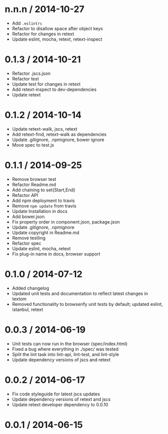 
n.n.n / 2014-10-27
==================

 * Add `.eslintrc`
 * Refactor to disallow space after object keys
 * Refactor for changes in retext
 * Update eslint, mocha, retext, retext-inspect

0.1.3 / 2014-10-21
==================

 * Refactor .jscs.json
 * Refactor test
 * Update test for changes in retext
 * Add retext-inspect to dev-dependencies
 * Update retext

0.1.2 / 2014-10-14
==================

 * Update retext-walk, jscs, retext
 * Add retext-find, retext-walk as dependencies
 * Update .gitignore, .npmignore, bower ignore
 * Move spec to test.js

0.1.1 / 2014-09-25
==================

 * Remove browser test
 * Refactor Readme.md
 * Add chaining to set{Start,End}
 * Refactor API
 * Add npm deployment to travis
 * Remove `npm update` from travis
 * Update Installation in docs
 * Add bower.json
 * Fix property order in component.json, package.json
 * Update .gitignore, .npmignore
 * Update copyright in Readme.md
 * Remove testling
 * Refactor spec
 * Update eslint, mocha, retext
 * Fix plug-in name in docs, browser support

0.1.0 / 2014-07-12
==================

 * Added changelog
 * Updated unit tests and documentation to reflect latest changes in textom
 * Removed functionality to browserify unit tests by default; updated eslint, istanbul, retext

0.0.3 / 2014-06-19
==================

 * Unit tests can now run in the browser (spec/index.html)
 * Fixed a bug where everything in ./spec/ was tested
 * Split the lint task into lint-api, lint-test, and lint-style
 * Update dependency versions of jscs and retext

0.0.2 / 2014-06-17
==================

 * Fix code styleguide for latest jscs updates
 * Update dependency versions of retext and jscs
 * Update retext developer dependency to 0.0.10

0.0.1 / 2014-06-15
==================
